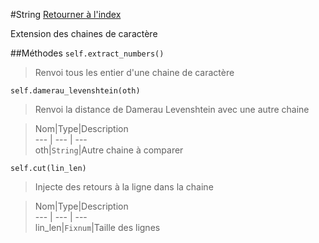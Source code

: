#String
[Retourner à l'index](README.md)

Extension des chaines de caractère

##Méthodes
`self.extract_numbers()`

> Renvoi tous les entier d'une chaine de caractère  
  
>   


`self.damerau_levenshtein(oth)`

> Renvoi la distance de Damerau Levenshtein avec 
                            une autre chaine  
  
> Nom|Type|Description  
--- | --- | ---  
oth|`String`|Autre chaine à comparer  
  


`self.cut(lin_len)`

> Injecte des retours à la ligne dans la chaine  
  
> Nom|Type|Description  
--- | --- | ---  
lin_len|`Fixnum`|Taille des lignes  
  


